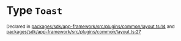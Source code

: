 # Type `Toast`
<sub>Declared in [packages/sdk/app-framework/src/plugins/common/layout.ts:14](https://github.com/dxos/dxos/blob/a81c792ef/packages/sdk/app-framework/src/plugins/common/layout.ts#L14) and [packages/sdk/app-framework/src/plugins/common/layout.ts:27](https://github.com/dxos/dxos/blob/a81c792ef/packages/sdk/app-framework/src/plugins/common/layout.ts#L27)</sub>






